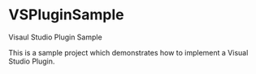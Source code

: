 # VSPluginSample
Visaul Studio Plugin Sample

This is a sample project which demonstrates how to implement a Visual Studio Plugin.
